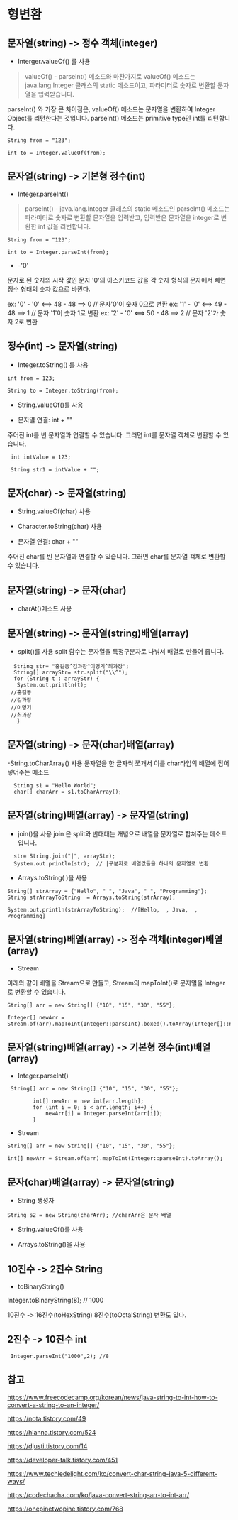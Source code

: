 # 형변환

## 문자열(string) -> 정수 객체(integer)

- Interger.valueOf() 를 사용

>  valueOf() - parseInt() 메소드와 마찬가지로 
valueOf() 메소드는 java.lang.Integer 클래스의 static 메소드이고,
파라미터로 숫자로 변환할 문자열을 입력받습니다.

parseInt() 와 가장 큰 차이점은,
valueOf() 메소드는 문자열을 변환하여 Integer Object를 리턴한다는 것입니다.
parseInt() 메소드는 primitive type인 int를 리턴합니다.

```
String from = "123";

int to = Integer.valueOf(from);
```

## 문자열(string) -> 기본형 정수(int)

- Integer.parseInt()

>  parseInt() - java.lang.Integer 클래스의 static 메소드인 parseInt() 메소드는
파라미터로 숫자로 변환할 문자열을 입력받고,
입력받은 문자열을 integer로 변환한 int 값을 리턴합니다.

```
String from = "123";

int to = Integer.parseInt(from);
```

- -'0'

문자로 된 숫자의 시작 값인 문자 '0'의 아스키코드 값을 각 숫자 형식의 문자에서 빼면 정수 형태의 숫자 값으로 바뀐다.

ex: '0' - '0' <==> 48 - 48 ==> 0 // 문자'0'이 숫자 0으로 변환
ex: '1' - '0' <==> 49 - 48 ==> 1 // 문자 '1'이 숫자 1로 변환
ex: '2' - '0' <==> 50 - 48 ==> 2 // 문자 '2'가 숫자 2로 변환

## 정수(int) -> 문자열(string)

- Integer.toString() 를 사용

```
int from = 123;

String to = Integer.toString(from);
```

- String.valueOf()를 사용

- 문자열 연결: int + "" 

주어진 int를 빈 문자열과 연결할 수 있습니다. 그러면 int를 문자열 객체로 변환할 수 있습니다.

```
 int intValue = 123;
 
 String str1 = intValue + "";
```

## 문자(char) -> 문자열(string)

- String.valueOf(char) 사용

- Character.toString(char) 사용

- 문자열 연결: char + "" 

주어진 char를 빈 문자열과 연결할 수 있습니다. 그러면 char를 문자열 객체로 변환할 수 있습니다.

## 문자열(string) -> 문자(char)

- charAt()메소드 사용

## 문자열(string) -> 문자열(string)배열(array)

- split()를 사용
split 함수는 문자열을 특정구분자로 나눠서 배열로 만들어 줍니다.

```
  String str= "홍길동^김과장^이명기^최과장";
  String[] arrayStr= str.split("\\^");
  for (String t : arrayStr) {
   System.out.println(t);
 //홍길동
 //김과장
 //이명기
 //최과장
   }
```

## 문자열(string) -> 문자(char)배열(array)

-String.toCharArray() 사용
문자열을 한 글자씩 쪼개서 이를 char타입의 배열에 집어넣어주는 메소드
```
  String s1 = "Hello World";
  char[] charArr = s1.toCharArray();
```


## 문자열(string)배열(array) -> 문자열(string)

- join()을 사용
join 은 split와 반대대는 개념으로 배열을 문자열로 합쳐주는 메소드입니다.

```
  str= String.join("|", arrayStr);
  System.out.println(str);  // |구분자로 배열값들을 하나의 문자열로 변환
```

- Arrays.toString( )을 사용
```
String[] strArray = {"Hello", " ", "Java", " ", "Programming"};
String strArrayToString  = Arrays.toString(strArray);

System.out.println(strArrayToString);  //[Hello,  , Java,  , Programming]
```

## 문자열(string)배열(array) -> 정수 객체(integer)배열(array)

- Stream

아래와 같이 배열을 Stream으로 만들고, Stream의 mapToInt()로 문자열을 Integer로 변환할 수 있습니다.

```
String[] arr = new String[] {"10", "15", "30", "55"};

Integer[] newArr = Stream.of(arr).mapToInt(Integer::parseInt).boxed().toArray(Integer[]::new);
```

## 문자열(string)배열(array) -> 기본형 정수(int)배열(array)

- Integer.parseInt()

```
 String[] arr = new String[] {"10", "15", "30", "55"};

        int[] newArr = new int[arr.length];
        for (int i = 0; i < arr.length; i++) {
            newArr[i] = Integer.parseInt(arr[i]);
        }
```

- Stream

```
String[] arr = new String[] {"10", "15", "30", "55"};

int[] newArr = Stream.of(arr).mapToInt(Integer::parseInt).toArray();
```

## 문자(char)배열(array) -> 문자열(string)

- String 생성자
 ```
 String s2 = new String(charArr); //charArr은 문자 배열
 ```
- String.valueOf()를 사용

- Arrays.toString()을 사용

## 10진수 -> 2진수 String

- toBinaryString()

Integer.toBinaryString(8); // 1000

10진수 -> 16진수(toHexString) 8진수(toOctalString) 변환도 있다.

## 2진수 -> 10진수 int

```
 Integer.parseInt("1000",2); //8
```

## 참고

<https://www.freecodecamp.org/korean/news/java-string-to-int-how-to-convert-a-string-to-an-integer/>

<https://nota.tistory.com/49>

<https://hianna.tistory.com/524>

<https://djusti.tistory.com/14>

<https://developer-talk.tistory.com/451>

<https://www.techiedelight.com/ko/convert-char-string-java-5-different-ways/>

<https://codechacha.com/ko/java-convert-string-arr-to-int-arr/>

<https://onepinetwopine.tistory.com/768>
